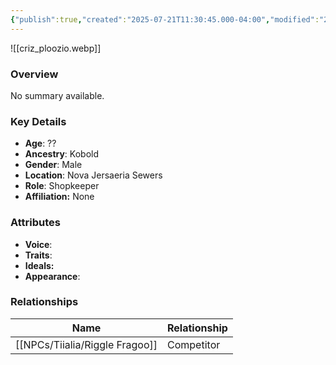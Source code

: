 ```yaml
---
{"publish":true,"created":"2025-07-21T11:30:45.000-04:00","modified":"2025-07-25T11:39:44.000-04:00","cssclasses":""}
---
```



![[criz_ploozio.webp]]

### Overview
No summary available.

### Key Details
- **Age**: ??
- **Ancestry**: Kobold
- **Gender**: Male
- **Location**: Nova Jersaeria Sewers
- **Role**: Shopkeeper
- **Affiliation:** None

### Attributes
- **Voice**: 
- **Traits**: 
- **Ideals:** 
- **Appearance**:

### Relationships

| Name              | Relationship |
| ----------------- | ------------ |
| [[NPCs/Tiialia/Riggle Fragoo]] | Competitor   |
